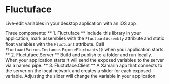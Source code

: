 # Fluctuface
Live-edit variables in your desktop application with an iOS app.

Three components:
** 1. Fluctuface ** 
Include this library in your application, mark assemblies with the `FluctuantAssembly` attribute and static float variables with the `Fluctuant` attribute. Call `FluctuantPatron.Instance.ExposeFluctuants()` when your application starts.
** 2. Fluctuface.Server ** 
Build and publish to a folder and run locally. When your application starts it will send the exposed variables to the server via a named pipe.
** 3. Fluctuface.Client ** 
A Xamarin app that connects to the server on the local network and creates a slider for each exposed variable. Adjusting the slider will change the variable in your application.

